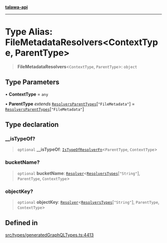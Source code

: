 [**talawa-api**](../../../README.md)

***

# Type Alias: FileMetadataResolvers\<ContextType, ParentType\>

> **FileMetadataResolvers**\<`ContextType`, `ParentType`\>: `object`

## Type Parameters

• **ContextType** = `any`

• **ParentType** *extends* [`ResolversParentTypes`](ResolversParentTypes.md)\[`"FileMetadata"`\] = [`ResolversParentTypes`](ResolversParentTypes.md)\[`"FileMetadata"`\]

## Type declaration

### \_\_isTypeOf?

> `optional` **\_\_isTypeOf**: [`IsTypeOfResolverFn`](IsTypeOfResolverFn.md)\<`ParentType`, `ContextType`\>

### bucketName?

> `optional` **bucketName**: [`Resolver`](Resolver.md)\<[`ResolversTypes`](ResolversTypes.md)\[`"String"`\], `ParentType`, `ContextType`\>

### objectKey?

> `optional` **objectKey**: [`Resolver`](Resolver.md)\<[`ResolversTypes`](ResolversTypes.md)\[`"String"`\], `ParentType`, `ContextType`\>

## Defined in

[src/types/generatedGraphQLTypes.ts:4413](https://github.com/Suyash878/talawa-api/blob/b5a9d8b4a1ea678a3d6f5b710b3721f91a3052fc/src/types/generatedGraphQLTypes.ts#L4413)
